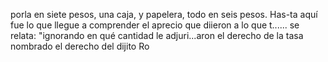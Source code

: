 porla en siete pesos, una caja, y papelera, todo en seis pesos. Has-ta aquí fue lo que llegue a comprender el aprecio que diieron a lo que t...... se relata: "ignorando en qué cantidad le adjuri...aron el derecho de la tasa nombrado el derecho del dijito Ro